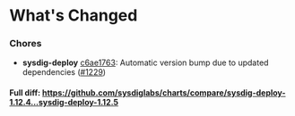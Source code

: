 # What's Changed

### Chores
- **sysdig-deploy** [c6ae1763](https://github.com/sysdiglabs/charts/commit/c6ae1763c5acf93ec9c17f3476b1ecf54ea4f40c): Automatic version bump due to updated dependencies ([#1229](https://github.com/sysdiglabs/charts/issues/1229))
#### Full diff: https://github.com/sysdiglabs/charts/compare/sysdig-deploy-1.12.4...sysdig-deploy-1.12.5

